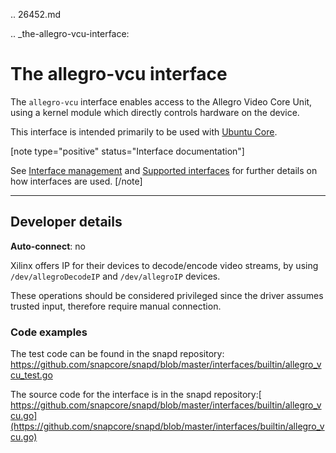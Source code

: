 .. 26452.md

.. _the-allegro-vcu-interface:

# The allegro-vcu interface

The `allegro-vcu` interface enables access to the Allegro Video Core Unit, using a kernel module which directly controls hardware on the device.

This interface is intended primarily to be used with [Ubuntu Core](glossary.md#the-allegro-vcu-interface-heading--ubuntu-core).

[note type="positive" status="Interface documentation"]

See [Interface management](interface-management.md) and [Supported interfaces](supported-interfaces.md) for further details on how interfaces are used.
[/note]

---

<h2 id='the-allegro-vcu-interface-heading--dev-details'>Developer details </h2>

**Auto-connect**: no

Xilinx offers IP for their devices to decode/encode video streams, by using `/dev/allegroDecodeIP` and `/dev/allegroIP` devices.

These operations should be considered privileged since the driver assumes trusted input, therefore require manual connection.

### Code examples

The test code can be found in the snapd repository: https://github.com/snapcore/snapd/blob/master/interfaces/builtin/allegro_vcu_test.go

The source code for the interface is in the snapd repository:[ https://github.com/snapcore/snapd/blob/master/interfaces/builtin/allegro_vcu.go](https://github.com/snapcore/snapd/blob/master/interfaces/builtin/allegro_vcu.go)